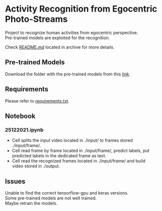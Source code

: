 # Activity Recognition from Egocentric Photo-Streams
Project to recognize human activities from egocentric perspective.  
Pre-trained models are exploited for the recognition.

Check [README.md](https://github.com/MorphSeur/EgocetricPhotostreams/tree/master/archive/README.md) located in archive for more details.

## Pre-trained Models
Download the folder with the pre-trained models from this [link](https://mega.nz/folder/I2xWRDqJ#dmJO1LfzCqAY20iO6yndMA).

## Requirements
Please refer to [requirements.txt](https://github.com/MorphSeur/EgocetricPhotostreams/blob/master/requirements.txt).

## Notebook
### 25122021.ipynb
- Cell splits the input video located in ./input/ to frames stored ./input/frame/.  
- Cell read frame by frame located in ./input/frame/, predict labels, put predicted labels in the dedicated frame as text.  
- Cell read the recognized frames located in ./input/frame/ and build video stored in ./output.

## Issues
Unable to find the correct tensorflow-gpu and keras versions.  
Some pre-trained models are not well trained.  
Maybe retrain the models.